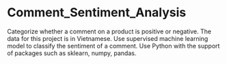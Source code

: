# Comment_Sentiment_Analysis
Categorize whether a comment on a product is positive or negative. 
The data for this project is in Vietnamese.
Use supervised machine learning model to classify the sentiment of a comment.
Use Python with the support of packages such as sklearn, numpy, pandas.
